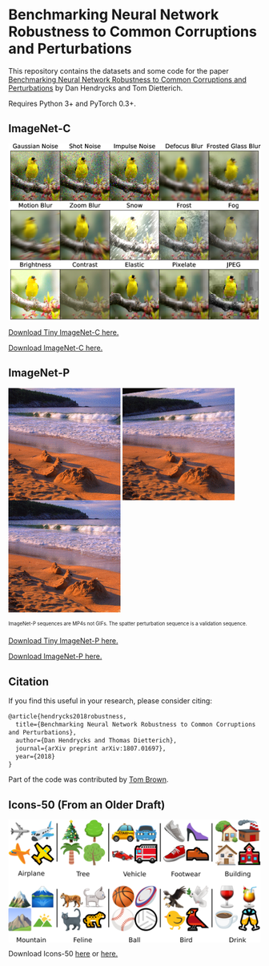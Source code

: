# Benchmarking Neural Network Robustness to Common Corruptions and Perturbations

This repository contains the datasets and some code for the paper [Benchmarking Neural Network Robustness to Common Corruptions and Perturbations](https://arxiv.org/abs/1807.01697) by Dan Hendrycks and Tom Dietterich.

Requires Python 3+ and PyTorch 0.3+.

## ImageNet-C

<img align="center" src="assets/imagenet-c.png" width="750">

[Download Tiny ImageNet-C here.](https://berkeley.box.com/s/6zt1qzwm34hgdzcvi45svsb10zspop8a)

[Download ImageNet-C here.](https://drive.google.com/drive/folders/1HDVw6CmX3HiG0ODFtI75iIfBDxSiSz2K?usp=sharing)

## ImageNet-P

<img align="center" src="assets/translate.gif" width="224"> <img align="center" src="assets/tilt.gif" width="224"> <img align="center" src="assets/spatter.gif" width="224">

<sub><sup>ImageNet-P sequences are MP4s not GIFs. The spatter perturbation sequence is a validation sequence.</sup></sub>

[Download Tiny ImageNet-P here.](https://berkeley.box.com/s/19m2ppji0xsqgtkrs95329bqftbvncx9)

[Download ImageNet-P here.](https://drive.google.com/drive/folders/1vRrDaWA6-_GaUZqOmovWrr4W34aiSLu7?usp=sharing)


## Citation

If you find this useful in your research, please consider citing:

    @article{hendrycks2018robustness,
      title={Benchmarking Neural Network Robustness to Common Corruptions and Perturbations},
      author={Dan Hendrycks and Thomas Dietterich},
      journal={arXiv preprint arXiv:1807.01697},
      year={2018}
    }

Part of the code was contributed by [Tom Brown](https://github.com/nottombrown).

## Icons-50 (From an Older Draft)

<img align="center" src="assets/icons-50.png" width="750">

Download Icons-50 [here](https://berkeley.box.com/s/jcem6ik7rxr6594lg99kmrdo01ue6yjt) or [here.](https://drive.google.com/drive/folders/16_kaFo3uUoS-U8FTDm4nUh6Vo21UVnJX?usp=sharing)

